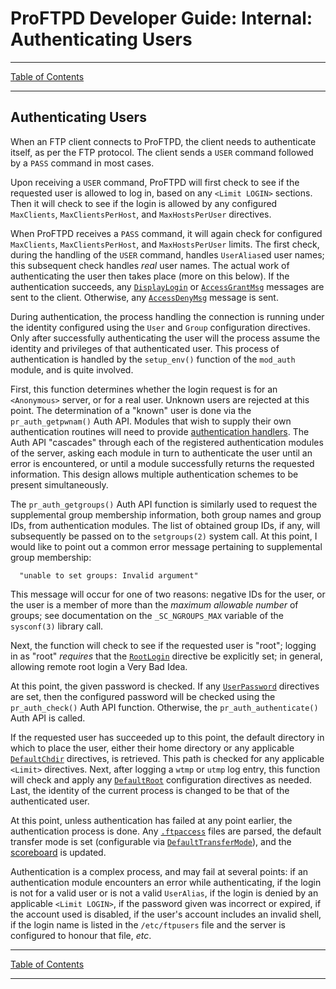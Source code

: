 # ProFTPD Developer Guide: Internal: Authenticating Users

---

[Table of Contents](../toc.md)

---

## Authenticating Users

When an FTP client connects to ProFTPD, the client needs to authenticate
itself, as per the FTP protocol.  The client sends a `USER` command followed
by a `PASS` command in most cases.

Upon receiving a `USER` command, ProFTPD will first check to see if the
requested user is allowed to log in, based on any `<Limit LOGIN>` sections.
Then it will check to see if the login is allowed by any configured
`MaxClients`, `MaxClientsPerHost`, and `MaxHostsPerUser` directives.

When ProFTPD receives a `PASS` command, it will again check for configured
`MaxClients`, `MaxClientsPerHost`, and `MaxHostsPerUser` limits.  The first
check, during the handling of the `USER` command, handles `UserAlias`ed
user names; this subsequent check handles _real_ user names.  The actual work
of authenticating the user then takes place (more on this below).  If the
authentication succeeds, any [`DisplayLogin`](http://www.proftpd.org/docs/modules/mod_auth.html#DisplayLogin) or [`AccessGrantMsg`](http://www.proftpd.org/docs/modules/mod_auth.html#AccessGrantMsg) messages are sent to the client.
Otherwise, any [`AccessDenyMsg`](http://www.proftpd.org/docs/modules/mod_auth.html#AccessDenyMsg) message is sent.

During authentication, the process handling the connection is running under
the identity configured using the `User` and `Group` configuration directives.
Only after successfully authenticating the user will the process assume the
identity and privileges of that authenticated user.  This process of
authentication is handled by the `setup_env()` function of the `mod_auth`
module, and is quite involved.

First, this function determines whether the login request is for an
`<Anonymous>` server, or for a real user.  Unknown users are rejected at this
point.  The determination of a "known" user is done via the `pr_auth_getpwnam()`
Auth API.  Modules that wish to supply their own authentication routines will
need to provide [authentication handlers](../handlers/authentication.md).  The
Auth API "cascades" through each of the registered authentication modules of
the server, asking each module in turn to authenticate the user until an
error is encountered, or until a module successfully returns the requested
information.  This design allows multiple authentication schemes to be present
simultaneously.

The `pr_auth_getgroups()` Auth API function is similarly used to request the
supplemental group membership information, both group names and group IDs,
from authentication modules.  The list of obtained group IDs, if any, will
subsequently be passed on to the `setgroups(2)` system call.  At this point, I
would like to point out a common error message pertaining to supplemental
group membership:

```
  "unable to set groups: Invalid argument"
```

This message will occur for one of two reasons: negative IDs for the user,
or the user is a member of more than the _maximum allowable number_ of groups;
see documentation on the `_SC_NGROUPS_MAX` variable of the `sysconf(3)`
library call.

Next, the function will check to see if the requested user is
"root"; logging in as "root" _requires_ that the
[`RootLogin`](http://www.proftpd.org/docs/modules/mod_auth.html#RootLogin)
directive be explicitly set; in general, allowing remote root login a Very
Bad Idea.

At this point, the given password is checked.  If any
[`UserPassword`](http://www.proftpd.org/docs/modules/mod_auth.html#UserPassword)
directives are set, then the configured password will be checked using the
`pr_auth_check()` Auth API function.  Otherwise, the `pr_auth_authenticate()`
Auth API is called.

If the requested user has succeeded up to this point, the default directory in
which to place the user, either their home directory or any applicable
[`DefaultChdir`](http://www.proftpd.org/docs/modules/mod_auth.html#DefaultChdir)
directives, is retrieved.  This path is checked for any applicable `<Limit>`
directives.  Next, after logging a `wtmp` or `utmp` log entry, this function
will check and apply any [`DefaultRoot`](http://www.proftpd.org/docs/modules/mod_auth.html#DefaultRoot)
configuration directives as needed.  Last, the identity of the current process
is changed to be that of the authenticated user.

At this point, unless authentication has failed at any point earlier,
the authentication process is done.  Any [`.ftpaccess`](ftpaccess.md) files
are parsed, the default transfer mode is set (configurable via
[`DefaultTransferMode`](http://www.proftpd.org/docs/modules/mod_xfer.html#DefaultTransferMode)), and the [scoreboard](scoreboard.md) is updated.

Authentication is a complex process, and may fail at several points: if
an authentication module encounters an error while authenticating, if
the login is not for a valid user or is not a valid `UserAlias`, if the login
is denied by an applicable `<Limit LOGIN>`, if the password given was
incorrect or expired, if the account used is disabled, if the user's account
includes an invalid shell, if the login name is listed in the `/etc/ftpusers`
file and the server is configured to honour that file, _etc_.

---

[Table of Contents](../toc.md)

---
